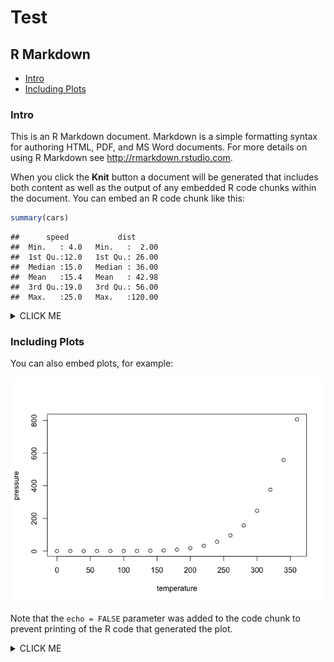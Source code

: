 Test
================

R Markdown
----------

-   <a href='#intro'>Intro</a>
-   <a href='#including-plots'>Including Plots</a>

### Intro

This is an R Markdown document. Markdown is a simple formatting syntax for authoring HTML, PDF, and MS Word documents. For more details on using R Markdown see <http://rmarkdown.rstudio.com>.

When you click the **Knit** button a document will be generated that includes both content as well as the output of any embedded R code chunks within the document. You can embed an R code chunk like this:

``` r
summary(cars)
```

    ##      speed           dist       
    ##  Min.   : 4.0   Min.   :  2.00  
    ##  1st Qu.:12.0   1st Qu.: 26.00  
    ##  Median :15.0   Median : 36.00  
    ##  Mean   :15.4   Mean   : 42.98  
    ##  3rd Qu.:19.0   3rd Qu.: 56.00  
    ##  Max.   :25.0   Max.   :120.00

<details><summary>CLICK ME</summary>
<p>
#### yes, even hidden code blocks!

``` r
print("hello world!")
```

</p>
</details>

### Including Plots

You can also embed plots, for example:

![](test_files/figure-markdown_github/pressure-1.png)

Note that the `echo = FALSE` parameter was added to the code chunk to prevent printing of the R code that generated the plot.

<details><summary>CLICK ME</summary>
<p>
#### yes, even hidden graphs!

![](test_files/figure-markdown_github/unnamed-chunk-1-1.png)

</p>
</details>
